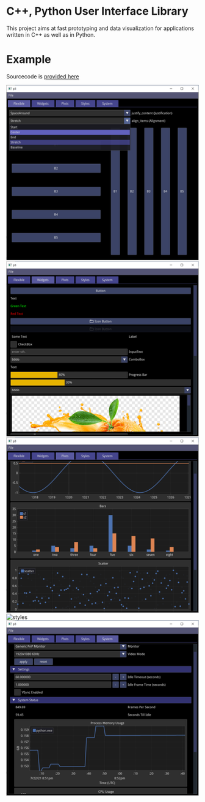 # C++, Python User Interface Library

This project aims at fast prototyping and data visualization for applications written in C++ as well as in Python.

#  Example

Sourcecode is [provided here](python/gallery)

![flexible](doc/flexible.png)
![widgets](doc/widgets.png)
![plots](doc/plots.png)
![styles](doc/styles.png)
![system](doc/system.png)

